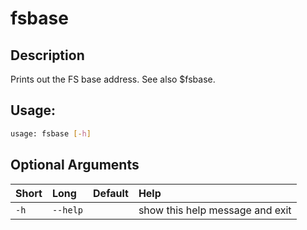 



# fsbase

## Description


Prints out the FS base address. See also $fsbase.
## Usage:


```bash
usage: fsbase [-h]

```
## Optional Arguments

|Short|Long|Default|Help|
| :--- | :--- | :--- | :--- |
|`-h`|`--help`||show this help message and exit|
